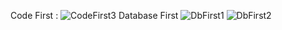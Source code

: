 Code First :
![CodeFirst3](https://github.com/Apolos666/CodeFirstAndDbFirst/assets/65549968/d63cc94e-4fa1-4539-a23c-a95ea4a01702)
Database First
![DbFirst1](https://github.com/Apolos666/CodeFirstAndDbFirst/assets/65549968/5c0ff31a-438f-46ba-bf22-2ba75e399f6e)
![DbFirst2](https://github.com/Apolos666/CodeFirstAndDbFirst/assets/65549968/e2525142-92e2-42f3-b2f9-4de71c3a2c7c)

